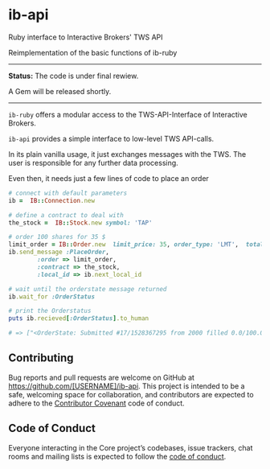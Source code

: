 # ib-api
Ruby interface to Interactive Brokers' TWS API 

Reimplementation of the basic functions of ib-ruby

---
**Status:** The code is under final rewiew. 

A Gem will be released shortly.

---

`ib-ruby`   offers a modular access to the TWS-API-Interface of Interactive Brokers.

`ib-api`    provides a simple interface to low-level TWS API-calls.  

In its plain vanilla usage, it just exchanges messages with the TWS. The user is responsible for any further data processing.


Even then, it needs just a few lines of code to place an order

```ruby
# connect with default parameters 
ib =  IB::Connection.new 

# define a contract to deal with
the_stock =  IB::Stock.new symbol: 'TAP'

# order 100 shares for 35 $ 
limit_order = IB::Order.new  limit_price: 35, order_type: 'LMT',  total_quantity: 100, action: :buy
ib.send_message :PlaceOrder,
        :order => limit_order,
        :contract => the_stock,
        :local_id => ib.next_local_id

# wait until the orderstate message returned
ib.wait_for :OrderStatus

# print the Orderstatus
puts ib.recieved[:OrderStatus].to_human

# => ["<OrderState: Submitted #17/1528367295 from 2000 filled 0.0/100.0 at 0.0/0.0 why_held >"]

```





## Contributing

Bug reports and pull requests are welcome on GitHub at https://github.com/[USERNAME]/ib-api. This project is intended to be a safe, welcoming space for collaboration, and contributors are expected to adhere to the [Contributor Covenant](http://contributor-covenant.org) code of conduct.

## Code of Conduct

Everyone interacting in the Core project’s codebases, issue trackers, chat rooms and mailing lists is expected to follow the [code of conduct](https://github.com/[USERNAME]/ib-api/blob/master/CODE_OF_CONDUCT.md).
